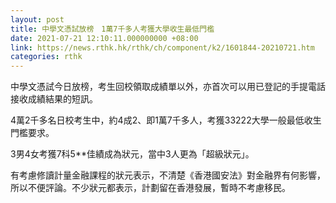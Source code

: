 ```yaml
---
layout: post
title: 中學文憑試放榜　1萬7千多人考獲大學收生最低門檻
date: 2021-07-21 12:10:11.000000000 +08:00
link: https://news.rthk.hk/rthk/ch/component/k2/1601844-20210721.htm
categories: rthk
---
```


中學文憑試今日放榜，考生回校領取成績單以外，亦首次可以用已登記的手提電話接收成績結果的短訊。

4萬2千多名日校考生中，約4成2、即1萬7千多人，考獲33222大學一般最低收生門檻要求。

3男4女考獲7科5**佳績成為狀元，當中3人更為「超級狀元」。

有考慮修讀計量金融課程的狀元表示，不清楚《香港國安法》對金融界有何影響，所以不便評論。不少狀元都表示，計劃留在香港發展，暫時不考慮移民。
